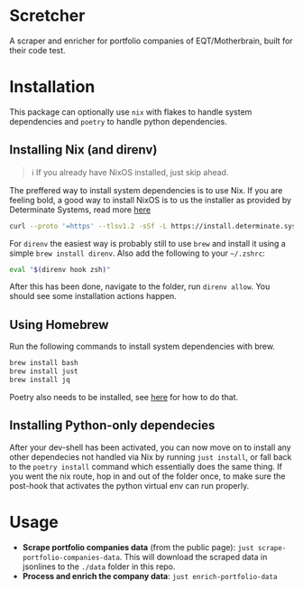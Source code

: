 # Scretcher

A scraper and enricher for portfolio companies of EQT/Motherbrain, built for their code test.

# Installation

This package can optionally use `nix` with flakes to handle system dependencies and `poetry` to handle python dependencies.

## Installing Nix (and direnv)

> :information_source: If you already have NixOS installed, just skip ahead.

The preffered way to install system dependencies is to use Nix. If you are feeling bold, a good way to install NixOS is to us the installer as provided by Determinate Systems, read more [here](https://determinate.systems/posts/determinate-nix-installer)

```bash
curl --proto '=https' --tlsv1.2 -sSf -L https://install.determinate.systems/nix | sh -s -- install
```

For `direnv` the easiest way is probably still to use `brew` and install it using a simple `brew install direnv`. Also add the following to your `~/.zshrc`:

```bash
eval "$(direnv hook zsh)"
```

After this has been done, navigate to the folder, run `direnv allow`. You should see some installation actions happen.

## Using Homebrew

Run the following commands to install system dependencies with brew.

```bash
brew install bash
brew install just
brew install jq
```

Poetry also needs to be installed, see [here](https://python-poetry.org/docs/#installing-with-pipx) for how to do that.

## Installing Python-only dependecies

After your dev-shell has been activated, you can now move on to install any other dependecies not handled via Nix by running `just install`, or fall back to the `poetry install` command which essentially does the same thing. If you went the nix route, hop in and out of the folder once, to make sure the post-hook that activates the python virtual env can run properly.

# Usage

* **Scrape portfolio companies data** (from the public page): `just scrape-portfolio-companies-data`. This will download the scraped data in jsonlines to the `./data` folder in this repo.
* **Process and enrich the company data**: `just enrich-portfolio-data`
